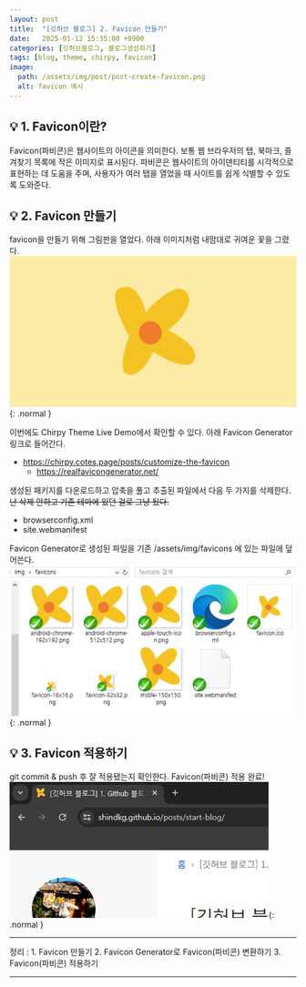 ```yaml
---
layout: post
title:  "[깃허브 블로그] 2. Favicon 만들기"
date:   2025-01-12 15:35:00 +0900
categories: [깃허브블로그, 블로그생성하기]
tags: [blog, theme, chirpy, favicon]
image:
  path: /assets/img/post/post-create-favicon.png
  alt: favicon 예시
---
```


## 💡 1. Favicon이란?

Favicon(파비콘)은 웹사이트의 아이콘을 의미한다. 보통 웹 브라우저의 탭, 북마크, 즐겨찾기 목록에 작은 이미지로 표시된다. 파비콘은 웹사이트의 아이덴티티를 시각적으로 표현하는 데 도움을 주며, 사용자가 여러 탭을 열었을 때 사이트를 쉽게 식별할 수 있도록 도와준다.


## 💡 2. Favicon 만들기

favicon을 만들기 위해 그림판을 열었다. 아래 이미지처럼 내맘대로 귀여운 꽃을 그렸다.  
![favicon 그리기 이미지 예시](/assets/img/post/post-create-favicon.png){: .normal  }

이번에도 Chirpy Theme Live Demo에서 확인할 수 있다. 아래 Favicon Generator 링크로 들어간다.
- <https://chirpy.cotes.page/posts/customize-the-favicon>
  - <https://realfavicongenerator.net/>

생성된 패키지를 다운로드하고 압축을 풀고 추출된 파일에서 다음 두 가지를 삭제한다. ~~난 삭제 안하고 기존 테마에 있던 걸로 그냥 뒀다.~~
- browserconfig.xml
- site.webmanifest

Favicon Generator로 생성된 파일을 기존 /assets/img/favicons 에 있는 파일에 덮어쓴다.
![favicons 파일들](/assets/img/post/post-create-favicons-ex.png){: .normal  }


## 💡 3. Favicon 적용하기

git commit & push 후 잘 적용됐는지 확인한다. Favicon(파비콘) 적용 완료!  
![shindkg 블로그에 favicon 적용](/assets/img/post/post-create-favicons-applied.png){: .normal  }

---
정리
: 1. Favicon 만들기
2. Favicon Generator로 Favicon(파비콘) 변환하기
3. Favicon(파비콘) 적용하기

---

